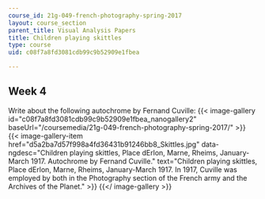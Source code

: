 ```yaml
---
course_id: 21g-049-french-photography-spring-2017
layout: course_section
parent_title: Visual Analysis Papers
title: Children playing skittles
type: course
uid: c08f7a8fd3081cdb99c9b52909e1fbea

---
```


Week 4
------

Write about the following autochrome by Fernand Cuville:
{{< image-gallery id="c08f7a8fd3081cdb99c9b52909e1fbea_nanogallery2" baseUrl="/coursemedia/21g-049-french-photography-spring-2017/" >}}
{{< image-gallery-item href="d5a2ba7d57f998a4fd36431b91246bb8_Skittles.jpg" data-ngdesc="Children playing skittles, Place dErlon, Marne, Rheims, January-March 1917. Autochrome by Fernand Cuville." text="Children playing skittles, Place dErlon, Marne, Rheims, January-March 1917.  In 1917, Cuville was employed by both in the Photography section of the French army and the Archives of the Planet." >}}
{{</ image-gallery >}}